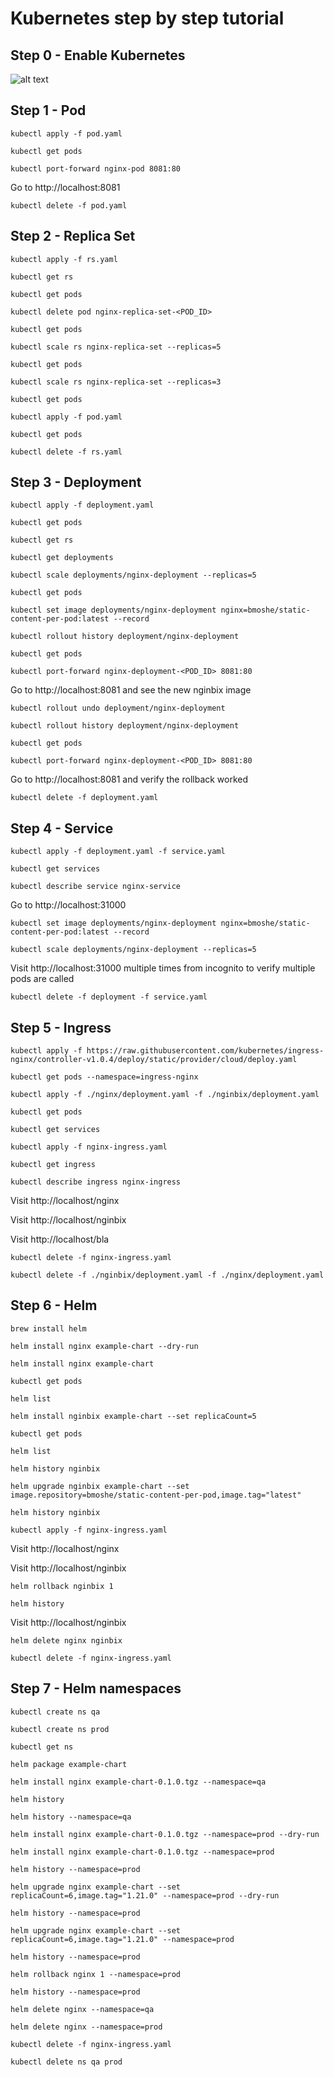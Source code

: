 # Kubernetes step by step tutorial

## Step 0 - Enable Kubernetes
![alt text](k8s.png "k8s enabled")

## Step 1 - Pod
```kubectl apply -f pod.yaml```

```kubectl get pods```

```kubectl port-forward nginx-pod 8081:80```

Go to http://localhost:8081

```kubectl delete -f pod.yaml```


## Step 2 - Replica Set

```kubectl apply -f rs.yaml```

```kubectl get rs```

```kubectl get pods```

```kubectl delete pod nginx-replica-set-<POD_ID>```

```kubectl get pods```

```kubectl scale rs nginx-replica-set --replicas=5```

```kubectl get pods```

```kubectl scale rs nginx-replica-set --replicas=3```

```kubectl get pods```

```kubectl apply -f pod.yaml```

```kubectl get pods```

```kubectl delete -f rs.yaml```

## Step 3 - Deployment

```kubectl apply -f deployment.yaml```

```kubectl get pods```

```kubectl get rs```

```kubectl get deployments```

```kubectl scale deployments/nginx-deployment --replicas=5```

```kubectl get pods```

```kubectl set image deployments/nginx-deployment nginx=bmoshe/static-content-per-pod:latest --record```

```kubectl rollout history deployment/nginx-deployment```

```kubectl get pods```

```kubectl port-forward nginx-deployment-<POD_ID> 8081:80```

Go to http://localhost:8081 and see the new nginbix image

```kubectl rollout undo deployment/nginx-deployment```

```kubectl rollout history deployment/nginx-deployment```

```kubectl get pods```

```kubectl port-forward nginx-deployment-<POD_ID> 8081:80```

Go to http://localhost:8081 and verify the rollback worked

```kubectl delete -f deployment.yaml```

## Step 4 - Service

```kubectl apply -f deployment.yaml -f service.yaml```

```kubectl get services```

```kubectl describe service nginx-service```

Go to http://localhost:31000

```kubectl set image deployments/nginx-deployment nginx=bmoshe/static-content-per-pod:latest --record```

```kubectl scale deployments/nginx-deployment --replicas=5```

Visit http://localhost:31000 multiple times from incognito to verify multiple pods are called

```kubectl delete -f deployment -f service.yaml```

## Step 5 - Ingress

```kubectl apply -f https://raw.githubusercontent.com/kubernetes/ingress-nginx/controller-v1.0.4/deploy/static/provider/cloud/deploy.yaml```

```kubectl get pods --namespace=ingress-nginx```

```kubectl apply -f ./nginx/deployment.yaml -f ./nginbix/deployment.yaml```

```kubectl get pods```

```kubectl get services```

```kubectl apply -f nginx-ingress.yaml```

```kubectl get ingress```

```kubectl describe ingress nginx-ingress```

Visit http://localhost/nginx

Visit http://localhost/nginbix

Visit http://localhost/bla

```kubectl delete -f nginx-ingress.yaml```

```kubectl delete -f ./nginbix/deployment.yaml -f ./nginx/deployment.yaml```

## Step 6 - Helm

```brew install helm```

```helm install nginx example-chart --dry-run```

```helm install nginx example-chart```

```kubectl get pods```

```helm list```

```helm install nginbix example-chart --set replicaCount=5```

```kubectl get pods```

```helm list```

```helm history nginbix```

```helm upgrade nginbix example-chart --set image.repository=bmoshe/static-content-per-pod,image.tag="latest"```

```helm history nginbix```

```kubectl apply -f nginx-ingress.yaml```

Visit http://localhost/nginx

Visit http://localhost/nginbix

```helm rollback nginbix 1```

```helm history```

Visit http://localhost/nginbix

```helm delete nginx nginbix```

```kubectl delete -f nginx-ingress.yaml```

## Step 7 - Helm namespaces

```kubectl create ns qa```

```kubectl create ns prod```

```kubectl get ns```

```helm package example-chart```

```helm install nginx example-chart-0.1.0.tgz --namespace=qa```

```helm history```

```helm history --namespace=qa```

```helm install nginx example-chart-0.1.0.tgz --namespace=prod --dry-run```

```helm install nginx example-chart-0.1.0.tgz --namespace=prod```

```helm history --namespace=prod```

```helm upgrade nginx example-chart --set replicaCount=6,image.tag="1.21.0" --namespace=prod --dry-run```

```helm history --namespace=prod```

```helm upgrade nginx example-chart --set replicaCount=6,image.tag="1.21.0" --namespace=prod```

```helm history --namespace=prod```

```helm rollback nginx 1 --namespace=prod```

```helm history --namespace=prod```

```helm delete nginx --namespace=qa```

```helm delete nginx --namespace=prod``` 

```kubectl delete -f nginx-ingress.yaml```

```kubectl delete ns qa prod```


